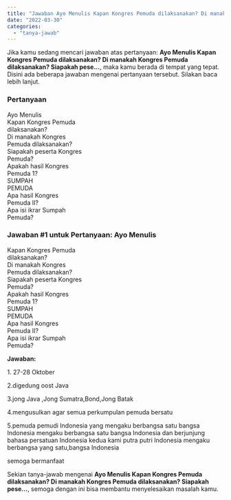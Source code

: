 ```yaml
---
title: "Jawaban Ayo Menulis Kapan Kongres Pemuda dilaksanakan? Di manakah Kongres Pemuda dilaksanakan? Siapakah pese..."
date: "2022-03-30"
categories: 
  - "tanya-jawab"
---
```


Jika kamu sedang mencari jawaban atas pertanyaan: **Ayo Menulis Kapan Kongres Pemuda dilaksanakan? Di manakah Kongres Pemuda dilaksanakan? Siapakah pese...**, maka kamu berada di tempat yang tepat. Disini ada beberapa jawaban mengenai pertanyaan tersebut. Silakan baca lebih lanjut.

### Pertanyaan

Ayo Menulis  
Kapan Kongres Pemuda  
dilaksanakan?  
Di manakah Kongres  
Pemuda dilaksanakan?  
Siapakah peserta Kongres  
Pemuda?  
Apakah hasil Kongres  
Pemuda 1?  
SUMPAH  
PEMUDA  
Apa hasil Kongres  
Pemuda II?  
Apa isi ikrar Sumpah  
Pemuda?​

### Jawaban #1 untuk Pertanyaan: Ayo Menulis  
Kapan Kongres Pemuda  
dilaksanakan?  
Di manakah Kongres  
Pemuda dilaksanakan?  
Siapakah peserta Kongres  
Pemuda?  
Apakah hasil Kongres  
Pemuda 1?  
SUMPAH  
PEMUDA  
Apa hasil Kongres  
Pemuda II?  
Apa isi ikrar Sumpah  
Pemuda?​

**Jawaban:**

1\. 27-28 Oktober

2.digedung oost Java

3.jong Java ,Jong Sumatra,Bond,Jong Batak

4.mengusulkan agar semua perkumpulan pemuda bersatu

5.pemuda pemudi Indonesia yang mengaku berbangsa satu bangsa Indonesia mengaku berbangsa satu bangsa Indonesia dan berjunjung bahasa persatuan Indonesia kedua kami putra putri Indonesia mengaku berbangsa yang satu,bangsa Indonesia

semoga bermanfaat

Sekian tanya-jawab mengenai **Ayo Menulis Kapan Kongres Pemuda dilaksanakan? Di manakah Kongres Pemuda dilaksanakan? Siapakah pese...**, semoga dengan ini bisa membantu menyelesaikan masalah kamu.
